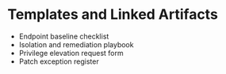 # Templates and Linked Artifacts
- Endpoint baseline checklist
- Isolation and remediation playbook
- Privilege elevation request form
- Patch exception register
